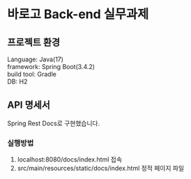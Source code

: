 # 바로고 Back-end 실무과제

## 프로젝트 환경
Language: Java(17)  
framework: Spring Boot(3.4.2)  
build tool: Gradle  
DB: H2

## API 명세서
Spring Rest Docs로 구현했습니다.  

### 실행방법
1. localhost:8080/docs/index.html 접속
2. src/main/resources/static/docs/index.html 정적 페이지 파일

